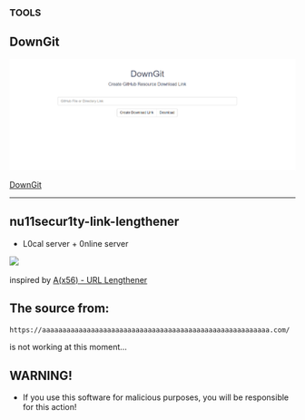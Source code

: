 ### TOOLS ###

## DownGit
![](https://raw.githubusercontent.com/nu11secur1ty/nu11secur1ty.github.io/refs/heads/master/logos/DownGit.png)

[DownGit](https://nu11secur1ty.github.io/DownGit/#/home)

<hr>

## nu11secur1ty-link-lengthener

- L0cal server + 0nline server

[![](https://github.com/nu11secur1ty/nu11secur1ty.github.io/blob/master/assets/preview.png)](https://nu11secur1ty.github.io/)

inspired by [A(x56) - URL Lengthener](https://aaaaaaaaaaaaaaaaaaaaaaaaaaaaaaaaaaaaaaaaaaaaaaaaaaaaaaaa.com/)

## The source from:
```URL
https://aaaaaaaaaaaaaaaaaaaaaaaaaaaaaaaaaaaaaaaaaaaaaaaaaaaaaaaa.com/
```
is not working at this moment...

## WARNING!
- If you use this software for malicious purposes, you will be responsible for this action! 
